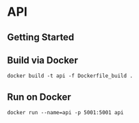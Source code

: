 # API

## Getting Started

## Build via Docker

```docker build -t api -f Dockerfile_build .```

## Run on Docker

```docker run --name=api -p 5001:5001 api```